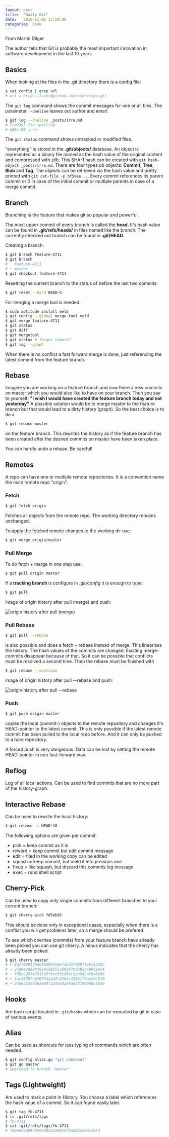 ```yaml
---
layout: post
title:  "Daily Git"
date:   2016-11-01 17:50:00
categories: book
---
```


From Martin Dilger

The author tells that Git is probably the most important innovation in software development in the last 10 years.

## Basics

When looking at the files in the .git directory there is a config file:

```bash
$ cat config | grep url
# url = https://user@github.com/user/repo.git
```

The `git log` command shows the commit messages for one or all files. The parameter `--oneline` leaves out author and email:

```bash
$ git log --oneline _posts/irre.md
# 7ce9393 fix spelling
# d88cf88 irre
```

The `git status` command shows untracked or modified files.

\"everything\" is stored in the **.git/objects/** database. An object is represented as a binary file named as the hash value of the original content and compressed with zlib. This SHA-1 hash can be created with `git hash-object _posts/irre.md`. There are four types ob objects: **Commit**, **Tree**, **Blob** and **Tag**. The objects can be retrieved via the hash value and pretty printed with `git cat-file -p bf59ee...`. Every commit references its parent commit or 0 in case of the initial commit or multiple parents in case of a merge commit.


## Branch

Branching is the feature that makes git so popular and powerful.

The most upper commit of every branch is called the **head**. It's hash value can be found in **.git/refs/heads/** in files named like the branch. The currently checked out branch can be found in **.git/HEAD**.

Creating a branch:

```bash
$ git branch feature-4711
$ git branch 
#   feature-4711
# * master
$ git checkout feature-4711
```

Resetting the current branch to the status of before the last two commits:

```bash
$ git reset --hard HEAD~2
```

For merging a merge tool is needed:

```bash
$ sudo aptitude install meld
$ git config --global merge.tool meld
$ git merge feature-4711
$ git status
$ git diff
$ git mergetool
$ git status # forgot commit?
$ git log --graph
```

When there is no conflict a fast forward merge is done, just referencing the latest commit from the feature branch.

## Rebase

Imagine you are working on a feature branch and now there a new commits on master which you would also like to have on your branch. Then you say to yourself: **\"I wish I would have created the feature branch today and not yesterday\"** A possible solution would be to merge master to the feature branch but that would lead to a dirty history (graph). So the best choice is to do a

```bash
$ git rebase master
```

on the feature branch. This rewrites the history as if the feature branch has been created after the desired commits on master have been taken place.

You can hardly undo a rebase. Be careful!

## Remotes

A repo can have one or multiple remote repositories. It is a convention name the main remote repo "origin".

### Fetch

```bash
$ git fetch origin
```

Fetches all objects from the remote repo. The working directory remains unchanged.

To apply the fetched remote changes to the working dir use:

```bash
$ git merge origin/master
```

### Pull Merge

To do fetch + merge in one step use:

```bash
$ git pull origin master
```

If a **tracking branch** is configure in *.git/config* it is enough to type:

```bash
$ git pull
```

image of origin history after pull (merge) and push:

![origin history after pull (merge)](/img/book/dailygit/pull-merge.png)


### Pull Rebase

```bash
$ git pull --rebase
```

is also possible and does a fetch + rebase instead of merge. This linearises the history. The hash values of the commits are changed. Existing merge-commits disappear because of that. So it can be possible that conflicts must be resolved a second time. Then the rebase must be finished with

```bash
$ git rebase --continue
```

image of origin history after pull --rebase and push:

![origin history after pull --rebase](/img/book/dailygit/pull-rebase.png)

### Push

```bash
$ git push origin master
```

copies the local (commit-) objects to the remote repository and changes it's HEAD-pointer to the latest commit.
This is only possible if the latest remote commit has been pulled to the local repo before. And it can only be pushed to a bare repository.

A forced push is very dangerous. Data can be lost by setting the remote HEAD-pointer in non fast-forward way.

## Reflog

Log of all local actions. Can be used to find commits that are no more part of the history-graph.

## Interactive Rebase

Can be used to rewrite the local history:

```bash
$ git rebase -i HEAD~10
```

The following options are given per commit:

* pick = keep commit as it is
* reword = keep commit but edit commit message
* edit = filed in the working copy can be edited
* squash = keep commit, but meld it into previous one
* fixup = like squash, but discard this commits log message
* exec = rund shell script

## Cherry-Pick

Can be used to copy only single commits from different branches to your current branch:

```bash
$ git cherry-pick fd5eb95
```

This should be done only in exceptional cases, espacially when there is a conflict you will get problems later, so a merge should be prefered.

To see which cherries (commits) from your feature branch have already been picked you can use git cherry. A minus indicates that the cherry has already been picked.

```bash
$ git cherry master
# + 8d1f690170db95684fe0efdbd3f009f1e5c5228c
# + 27e9ec0e8476695d8255309147bd282c699c1e54
# - fd5eb95743913a3fbcc501d02c12a9dbaf9a63de
# + fac3578fc67077da3d2c3261c4184ff7ae2dc5f0
# + 3f693235966ae84f22d5b42e7de827900d0c165e
```

## Hooks

Are bash script located in ```.git/hooks``` which can be executed by git in case of various events.

## Alias

Can be used as shorcuts for less typing of commands which are often needed.

```bash
$ git config alias.go "git checkout"
$ git go master
# switched to branch 'master'
```

## Tags (Lightweight)

Are used to mark a point in History. You choose a label which references the hash value of a commit. So it can found easily later.

```bash
$ git tag fb-4711
$ ls .git/refs/tags
# fb-4711
$ cat .git/refs/tags/fb-4711
# 79e9ec0e8476695d8255309147bd282c699c1e54
```

